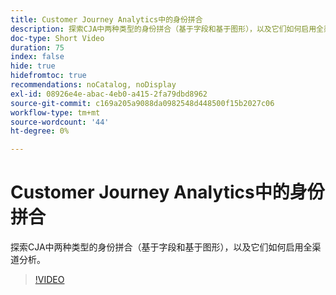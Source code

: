 ```yaml
---
title: Customer Journey Analytics中的身份拼合
description: 探索CJA中两种类型的身份拼合（基于字段和基于图形），以及它们如何启用全渠道分析。
doc-type: Short Video
duration: 75
index: false
hide: true
hidefromtoc: true
recommendations: noCatalog, noDisplay
exl-id: 08926e4e-abac-4eb0-a415-2fa79dbd8962
source-git-commit: c169a205a9088da0982548d448500f15b2027c06
workflow-type: tm+mt
source-wordcount: '44'
ht-degree: 0%

---
```


# Customer Journey Analytics中的身份拼合

探索CJA中两种类型的身份拼合（基于字段和基于图形），以及它们如何启用全渠道分析。

<!-- 62_S113_3442460_74_identity-stitching-in-customer-journey-analytics -->
>[!VIDEO](https://video.tv.adobe.com/v/3460017/?learn=on&enablevpops=true&captions=chi_hans)
